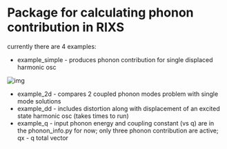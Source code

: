 # Package for calculating  phonon contribution in RIXS
currently there are 4 examples:

- example_simple - produces phonon contribution for single displaced harmonic osc

![img]('/img/test.png')


- example_2d - compares 2 coupled phonon modes problem with single mode solutions
- example_dd - includes distortion along with displacement of an excited state harmonic osc
               (takes times to run)
- example_q - input phonon energy and coupling constant (vs q) are in the phonon_info.py for now;  only three phonon contribution are active; qx - q total vector
